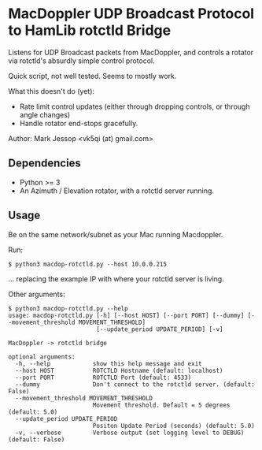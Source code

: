 # MacDoppler UDP Broadcast Protocol to HamLib rotctld Bridge

Listens for UDP Broadcast packets from MacDoppler, and controls a rotator via rotctld's absurdly simple control protocol.

Quick script, not well tested. Seems to mostly work.

What this doesn't do (yet):
* Rate limit control updates (either through dropping controls, or through angle changes)
* Handle rotator end-stops gracefully.

Author: Mark Jessop <vk5qi (at) gmail.com>

## Dependencies
* Python >= 3
* An Azimuth / Elevation rotator, with a rotctld server running.

## Usage
Be on the same network/subnet as your Mac running Macdoppler.

Run:
```
$ python3 macdop-rotctld.py --host 10.0.0.215
```
... replacing the example IP with where your rotctld server is living.

Other arguments:
```
$ python3 macdop-rotctld.py --help           
usage: macdop-rotctld.py [-h] [--host HOST] [--port PORT] [--dummy] [--movement_threshold MOVEMENT_THRESHOLD]
                         [--update_period UPDATE_PERIOD] [-v]

MacDoppler -> rotctld bridge

optional arguments:
  -h, --help            show this help message and exit
  --host HOST           ROTCTLD Hostname (default: localhost)
  --port PORT           ROTCTLD Port (default: 4533)
  --dummy               Don't connect to the rotctld server. (default: False)
  --movement_threshold MOVEMENT_THRESHOLD
                        Movement threshold. Default = 5 degrees (default: 5.0)
  --update_period UPDATE_PERIOD
                        Positon Update Period (seconds) (default: 5.0)
  -v, --verbose         Verbose output (set logging level to DEBUG) (default: False)

```
